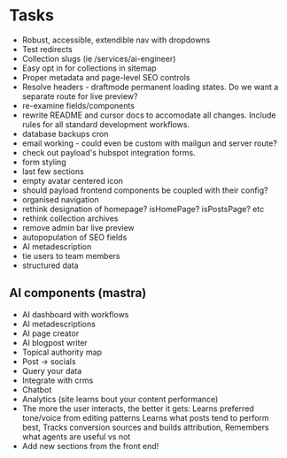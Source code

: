 # Tasks

- Robust, accessible, extendible nav with dropdowns
- Test redirects
- Collection slugs (ie /services/ai-engineer)
- Easy opt in for collections in sitemap
- Proper metadata and page-level SEO controls
- Resolve headers - draftmode permanent loading states. Do we want a separate route for live preview?
- re-examine fields/components
- rewrite README and cursor docs to accomodate all changes. Include rules for all standard development workflows.
- database backups cron
- email working - could even be custom with mailgun and server route?
- check out payload's hubspot integration forms.
- form styling
- last few sections
- empty avatar centered icon
- should payload frontend components be coupled with their config?
- organised navigation
- rethink designation of homepage? isHomePage? isPostsPage? etc
- rethink collection archives
- remove admin bar live preview
- autopopulation of SEO fields
- AI metadescription
- tie users to team members
- structured data

## AI components (mastra)

- AI dashboard with workflows
- AI metadescriptions
- AI page creator
- AI blogpost writer
- Topical authority map
- Post -> socials
- Query your data
- Integrate with crms
- Chatbot
- Analytics (site learns bout your content performance)
- The more the user interacts, the better it gets: Learns preferred tone/voice from editing patterns Learns what posts tend to perform best, Tracks conversion sources and builds attribution, Remembers what agents are useful vs not
- Add new sections from the front end!
